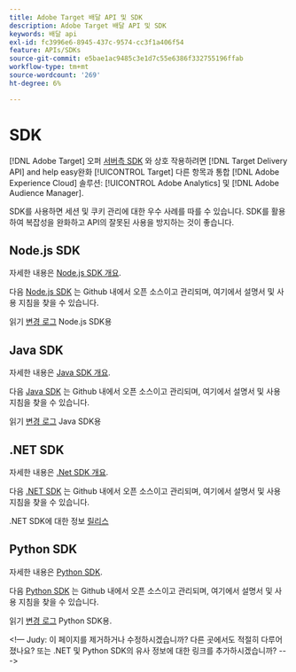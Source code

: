 ```yaml
---
title: Adobe Target 배달 API 및 SDK
description: Adobe Target 배달 API 및 SDK
keywords: 배달 api
exl-id: fc3996e6-8945-437c-9574-cc3f1a406f54
feature: APIs/SDKs
source-git-commit: e5bae1ac9485c3e1d7c55e6386f332755196ffab
workflow-type: tm+mt
source-wordcount: '269'
ht-degree: 6%

---
```


# SDK

[!DNL Adobe Target] 오퍼 [서버측 SDK](../../implement/server-side/server-side-overview.md) 와 상호 작용하려면 [!DNL Target Delivery API] and help easy완화 [!UICONTROL Target] 다른 항목과 통합 [!DNL Adobe Experience Cloud] 솔루션: [!UICONTROL Adobe Analytics] 및 [!DNL Adobe Audience Manager].

SDK를 사용하면 세션 및 쿠키 관리에 대한 우수 사례를 따를 수 있습니다. SDK를 활용하여 복잡성을 완화하고 API의 잘못된 사용을 방지하는 것이 좋습니다.

## Node.js SDK

자세한 내용은 [Node.js SDK 개요](/help/dev/implement/server-side/node-js/overview.md).

다음 [Node.js SDK](https://github.com/adobe/target-nodejs-sdk) 는 Github 내에서 오픈 소스이고 관리되며, 여기에서 설명서 및 사용 지침을 찾을 수 있습니다.

읽기 [변경 로그](https://github.com/adobe/target-nodejs-sdk/blob/main/CHANGELOG.md) Node.js SDK용

## Java SDK

자세한 내용은 [Java SDK 개요](/help/dev/implement/server-side/java/overview.md).

다음 [Java SDK](https://github.com/adobe/target-java-sdk) 는 Github 내에서 오픈 소스이고 관리되며, 여기에서 설명서 및 사용 지침을 찾을 수 있습니다.

읽기 [변경 로그](https://github.com/adobe/target-java-sdk/blob/main/CHANGELOG.md) Java SDK용

## .NET SDK

자세한 내용은 [.Net SDK 개요](/help/dev/implement/server-side/net/overview.md).

다음 [.NET SDK](https://github.com/adobe/target-dotnet-sdk) 는 Github 내에서 오픈 소스이고 관리되며, 여기에서 설명서 및 사용 지침을 찾을 수 있습니다.

.NET SDK에 대한 정보 [릴리스](https://github.com/adobe/target-dotnet-sdk/releases)

## Python SDK

자세한 내용은 [Python SDK](/help/dev/implement/server-side/python/overview.md).

다음 [Python SDK](https://github.com/adobe/target-python-sdk) 는 Github 내에서 오픈 소스이고 관리되며, 여기에서 설명서 및 사용 지침을 찾을 수 있습니다.

읽기 [변경 로그](https://github.com/adobe/target-python-sdk/blob/master/CHANGELOG.md) Python SDK용.

&lt;!— Judy: 이 페이지를 제거하거나 수정하시겠습니까? 다른 곳에서도 적절히 다루어졌나요? 또는 .NET 및 Python SDK의 유사 정보에 대한 링크를 추가하시겠습니까? --->
